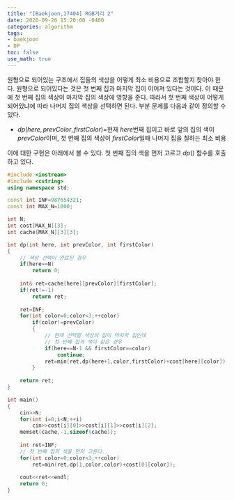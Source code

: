 ```yaml
---
title: "[Baekjoon,17404] RGB거리 2"
date: 2020-09-26 15:20:00 -0400
categories: algorithm 
tags:
- baekjoon 
- DP 
toc: false
use_math: true
---
```

원형으로 되어있는 구조에서 집들의 색상을 어떻게 최소 비용으로 조합할지 찾아야 한다. 원형으로 되어있다는 것은 첫 번째 집과 마지막 집이 이어져 있다는 것이다. 
이 때문에 첫 번째 집의 색상이 마지막 집의 색상에 영향을 준다. 따라서 첫 번째 색상이 어떻게 되어있냐에 따라 나머지 집의 색상을 선택하면 된다. 
부분 문제를 다음과 같이 정의할 수 있다. 

- $dp(here,prevColor,firstColor)=$현재 $here$번째 집이고 바로 앞의 집의 색이 $prevColor$이며, 첫 번째 집의 색상이 $firstColor$일때 나머지 집을 칠하는 최소 비용 

이에 대한 구현은 아래에서 볼 수 있다. 첫 번째 집의 색을 먼저 고르고 $dp()$ 함수를 호출하고 있다. 
```cpp
#include <iostream>
#include <cstring>
using namespace std;

const int INF=987654321;
const int MAX_N=1000;

int N;
int cost[MAX_N][3];
int cache[MAX_N][3][3];

int dp(int here, int prevColor, int firstColor)
{
    // 색상 선택이 완료된 경우 
    if(here==N)
        return 0;
    
    int& ret=cache[here][prevColor][firstColor];
    if(ret!=-1)
        return ret;
    
    ret=INF;
    for(int color=0;color<3;++color)
        if(color!=prevColor)
        {
            // 현재 선택할 색상의 집이 마지막 집인데 
            // 첫 번째 집과 색이 같은 경우 
            if(here==N-1 && firstColor==color)
                continue;
            ret=min(ret,dp(here+1,color,firstColor)+cost[here][color]);
        }
    
    return ret;
}

int main()
{
    cin>>N;
    for(int i=0;i<N;++i)
        cin>>cost[i][0]>>cost[i][1]>>cost[i][2];
    memset(cache,-1,sizeof(cache));
    
    int ret=INF;
    // 첫 번째 집의 색을 먼저 고른다. 
    for(int color=0;color<3;++color)
        ret=min(ret,dp(1,color,color)+cost[0][color]);
    
    cout<<ret<<endl;
    return 0;
}

```
